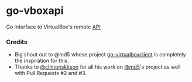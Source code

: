# go-vboxapi
Go interface to VirtualBox's remote [API](https://www.virtualbox.org/sdkref/)

### Credits
 - Big shout out to @md5 whose project [go-virtualboxclient](https://github.com/appropriate/go-virtualboxclient) is completely the inspiration for this.  
 - Thanks to [@clintonskitson](https://github.com/clintonskitson) for all his work on [@md5](https://github.com/md5)'s project as well with Pull Requests #2 and #3.

